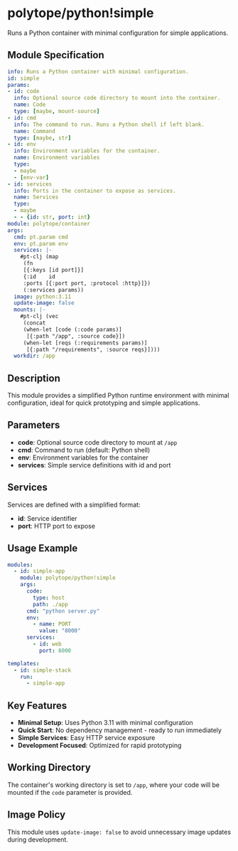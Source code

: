 # polytope/python!simple

Runs a Python container with minimal configuration for simple applications.

## Module Specification

```yml
info: Runs a Python container with minimal configuration.
id: simple
params:
- id: code
  info: Optional source code directory to mount into the container.
  name: Code
  type: [maybe, mount-source]
- id: cmd
  info: The command to run. Runs a Python shell if left blank.
  name: Command
  type: [maybe, str]
- id: env
  info: Environment variables for the container.
  name: Environment variables
  type:
  - maybe
  - [env-var]
- id: services
  info: Ports in the container to expose as services.
  name: Services
  type:
  - maybe
  - - {id: str, port: int}
module: polytope/container
args:
  cmd: pt.param cmd
  env: pt.param env
  services: |-
    #pt-clj (map
     (fn
     [{:keys [id port]}]
     {:id    id
     :ports [{:port port, :protocol :http}]})
     (:services params))
  image: python:3.11
  update-image: false
  mounts: |-
    #pt-clj (vec
     (concat
     (when-let [code (:code params)]
      [{:path "/app", :source code}])
     (when-let [reqs (:requirements params)]
      [{:path "/requirements", :source reqs}])))
  workdir: /app
```

## Description

This module provides a simplified Python runtime environment with minimal configuration, ideal for quick prototyping and simple applications.

## Parameters

- **code**: Optional source code directory to mount at `/app`
- **cmd**: Command to run (default: Python shell)
- **env**: Environment variables for the container
- **services**: Simple service definitions with id and port

## Services

Services are defined with a simplified format:
- **id**: Service identifier
- **port**: HTTP port to expose

## Usage Example

```yaml
modules:
  - id: simple-app
    module: polytope/python!simple
    args:
      code:
        type: host
        path: ./app
      cmd: "python server.py"
      env:
        - name: PORT
          value: "8000"
      services:
        - id: web
          port: 8000

templates:
  - id: simple-stack
    run:
      - simple-app
```

## Key Features

- **Minimal Setup**: Uses Python 3.11 with minimal configuration
- **Quick Start**: No dependency management - ready to run immediately
- **Simple Services**: Easy HTTP service exposure
- **Development Focused**: Optimized for rapid prototyping

## Working Directory

The container's working directory is set to `/app`, where your code will be mounted if the `code` parameter is provided.

## Image Policy

This module uses `update-image: false` to avoid unnecessary image updates during development.
